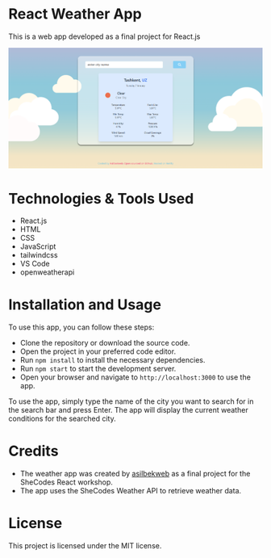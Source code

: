 # React Weather App
This is a web app developed as a final project for React.js

![Project on](image.png)


# Technologies & Tools Used
- React.js
- HTML
- CSS
- JavaScript
- tailwindcss
- VS Code
- openweatherapi

# Installation and Usage
To use this app, you can follow these steps:

- Clone the repository or download the source code.
- Open the project in your preferred code editor.
- Run  `npm install` to install the necessary dependencies.
- Run `npm start` to start the development server.
- Open your browser and navigate to `http://localhost:3000` to use the app.

To use the app, simply type the name of the city you want to search for in the search bar and press Enter. The app will display the current weather conditions for the searched city.


# Credits
- The weather app was created by [asilbekweb](https://github.com/Asilbekweb08) as a final project for the SheCodes React workshop.
- The app uses the SheCodes Weather API to retrieve weather data.

# License
This project is licensed under the MIT license.

